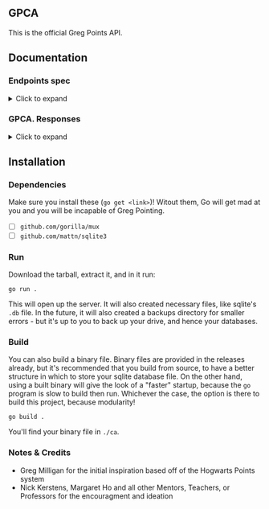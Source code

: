 ## GPCA

This is the official Greg Points API.

## Documentation

### Endpoints spec
<details>
    <summary>Click to expand</summary>
    <br/>

| Endpoint  | Method | Values | Description                                                                                                                                             |
|-----------|--------|--------|---------------------------------------------------------------------------------------------------------------------------------------------------------|
| `/`       | `GET`  |                                    | Return a greeting message.                                                                                                  |
| `/status` | `GET`  |                                    | Get the status of the whole team's points; the leaderboard.                                                                 |
| `/status` | `POST` | `name`                             | Get the status of the `name` value's entry.                                                                                 |
| `/verify` | `POST` | `code`                             | Check if the `code` is a valid hash; if so, return a response code of 200. Else, diagnose and return a GPCA. response.\*    |
| `/new`    | `POST` | `name`, `points`, `cryptocurrency` | Create a new entry with the `name`, `points`, and `cryptocurrency` values. \*                                               |

\* Refer to [GPCA. responses](#gpca-responses) for more details.

</details>

### GPCA. Responses

<details>
    <summary>Click to expand</summary>
    <br/>

| ID | Description                                                                |
|----|----------------------------------------------------------------------------|
| 1  | The value is invalid, not correctly formatted, or not of the correct type. |
| 2  | The value is not a hashed block.                                           |

</details>


## Installation

### Dependencies

Make sure you install these (`go get <link>`)! Witout them, Go will get mad at you and you will be incapable of Greg Pointing.

 - [ ] `github.com/gorilla/mux`
 - [ ] `github.com/mattn/sqlite3`

### Run

Download the tarball, extract it, and in it run:

```shell
go run .
```

This will open up the server. It will also created necessary files, like sqlite's `.db` file. In the future, it will also created a backups directory for smaller errors - but it's up to you to back up your drive, and hence your databases.

### Build

You can also build a binary file. Binary files are provided in the releases already, but it's recommended that you build from source, to have a better structure in which to store your sqlite database file. On the other hand, using a built binary will give the look of a "faster" startup, because the `go` program is slow to build then run. Whichever the case, the option is there to build this project, because modularity!

```shell
go build .
```

You'll find your binary file in `./ca`.

### Notes & Credits

 - Greg Milligan for the initial inspiration based off of the Hogwarts Points system
 - Nick Kerstens, Margaret Ho and all other Mentors, Teachers, or Professors for the encouragment and ideation
